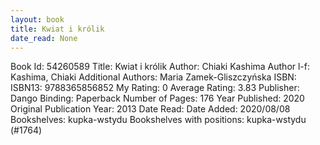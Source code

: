 ```yaml
---
layout: book
title: Kwiat i królik
date_read: None
---
```


Book Id: 54260589
Title: Kwiat i królik
Author: Chiaki Kashima
Author l-f: Kashima, Chiaki
Additional Authors: Maria Zamek-Gliszczyńska
ISBN: 
ISBN13: 9788365856852
My Rating: 0
Average Rating: 3.83
Publisher: Dango
Binding: Paperback
Number of Pages: 176
Year Published: 2020
Original Publication Year: 2013
Date Read: 
Date Added: 2020/08/08
Bookshelves: kupka-wstydu
Bookshelves with positions: kupka-wstydu (#1764)

